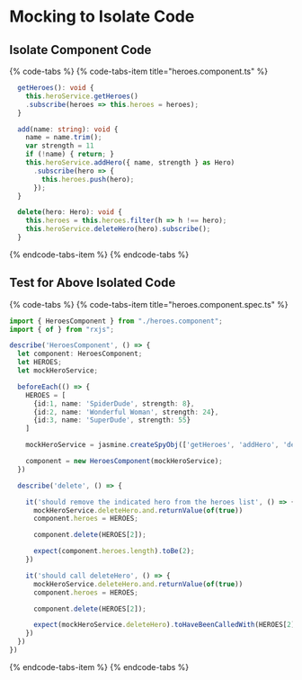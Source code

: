 # Mocking to Isolate Code

## Isolate Component Code

{% code-tabs %}
{% code-tabs-item title="heroes.component.ts" %}
```typescript
  getHeroes(): void {
    this.heroService.getHeroes()
    .subscribe(heroes => this.heroes = heroes);
  }

  add(name: string): void {
    name = name.trim();
    var strength = 11
    if (!name) { return; }
    this.heroService.addHero({ name, strength } as Hero)
      .subscribe(hero => {
        this.heroes.push(hero);
      });
  }

  delete(hero: Hero): void {
    this.heroes = this.heroes.filter(h => h !== hero);
    this.heroService.deleteHero(hero).subscribe();
  }
```
{% endcode-tabs-item %}
{% endcode-tabs %}

## Test for Above Isolated Code

{% code-tabs %}
{% code-tabs-item title="heroes.component.spec.ts" %}
```typescript
import { HeroesComponent } from "./heroes.component";
import { of } from "rxjs";

describe('HeroesComponent', () => {
  let component: HeroesComponent;
  let HEROES;
  let mockHeroService;

  beforeEach(() => {
    HEROES = [
      {id:1, name: 'SpiderDude', strength: 8},
      {id:2, name: 'Wonderful Woman', strength: 24},
      {id:3, name: 'SuperDude', strength: 55}
    ]

    mockHeroService = jasmine.createSpyObj(['getHeroes', 'addHero', 'deleteHero'])

    component = new HeroesComponent(mockHeroService);
  })

  describe('delete', () => {

    it('should remove the indicated hero from the heroes list', () => {
      mockHeroService.deleteHero.and.returnValue(of(true))
      component.heroes = HEROES;

      component.delete(HEROES[2]);

      expect(component.heroes.length).toBe(2);
    })

    it('should call deleteHero', () => {
      mockHeroService.deleteHero.and.returnValue(of(true))
      component.heroes = HEROES;

      component.delete(HEROES[2]);

      expect(mockHeroService.deleteHero).toHaveBeenCalledWith(HEROES[2]);
    })
  })
})
```
{% endcode-tabs-item %}
{% endcode-tabs %}

